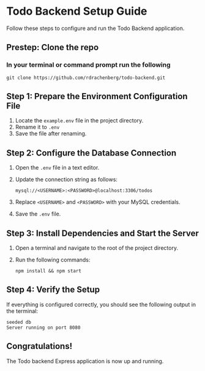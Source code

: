 # Todo Backend Setup Guide

Follow these steps to configure and run the Todo Backend application.

## Prestep: Clone the repo 
### In your terminal or command prompt run the following
    git clone https://github.com/rdrachenberg/todo-backend.git

## Step 1: Prepare the Environment Configuration File
1. Locate the `example.env` file in the project directory.
2. Rename it to `.env`
3. Save the file after renaming.

## Step 2: Configure the Database Connection
1. Open the `.env` file in a text editor.
2. Update the connection string as follows:

    ```
    mysql://<USERNAME>:<PASSWORD>@localhost:3306/todos
    ```

3. Replace `<USERNAME>` and `<PASSWORD>` with your MySQL credentials.
4. Save the `.env` file.

## Step 3: Install Dependencies and Start the Server
1. Open a terminal and navigate to the root of the project directory.
2. Run the following commands:

    ```
    npm install && npm start
    ```

## Step 4: Verify the Setup
If everything is configured correctly, you should see the following output in the terminal:

```
seeded db
Server running on port 8080
```

## Congratulations!
The Todo backend Express application is now up and running.

